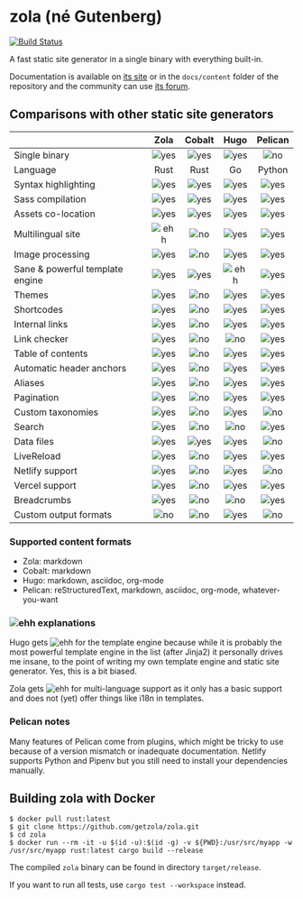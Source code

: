 # zola (né Gutenberg)

[![Build Status](https://dev.azure.com/getzola/zola/_apis/build/status/getzola.zola?branchName=master)](https://dev.azure.com/getzola/zola/_build/latest?definitionId=1&branchName=master)

A fast static site generator in a single binary with everything built-in.

Documentation is available on [its site](https://www.getzola.org/documentation/getting-started/installation/) or
in the `docs/content` folder of the repository and the community can use [its forum](https://zola.discourse.group).

## Comparisons with other static site generators

|                                 | Zola   | Cobalt | Hugo   | Pelican |
|:--------------------------------|:------:|:------:|:------:|:-------:|
| Single binary                   | ![yes] | ![yes] | ![yes] | ![no]   |
| Language                        | Rust   | Rust   | Go     | Python  |
| Syntax highlighting             | ![yes] | ![yes] | ![yes] | ![yes]  |
| Sass compilation                | ![yes] | ![yes] | ![yes] | ![yes]  |
| Assets co-location              | ![yes] | ![yes] | ![yes] | ![yes]  |
| Multilingual site               | ![ehh] | ![no]  | ![yes] | ![yes]  |
| Image processing                | ![yes] | ![no]  | ![yes] | ![yes]  |
| Sane & powerful template engine | ![yes] | ![yes] | ![ehh] | ![yes]  |
| Themes                          | ![yes] | ![no]  | ![yes] | ![yes]  |
| Shortcodes                      | ![yes] | ![no]  | ![yes] | ![yes]  |
| Internal links                  | ![yes] | ![no]  | ![yes] | ![yes]  |
| Link checker                    | ![yes] | ![no]  | ![no]  | ![yes]  |
| Table of contents               | ![yes] | ![no]  | ![yes] | ![yes]  |
| Automatic header anchors        | ![yes] | ![no]  | ![yes] | ![yes]  |
| Aliases                         | ![yes] | ![no]  | ![yes] | ![yes]  |
| Pagination                      | ![yes] | ![no]  | ![yes] | ![yes]  |
| Custom taxonomies               | ![yes] | ![no]  | ![yes] | ![no]   |
| Search                          | ![yes] | ![no]  | ![no]  | ![yes]  |
| Data files                      | ![yes] | ![yes] | ![yes] | ![no]   |
| LiveReload                      | ![yes] | ![no]  | ![yes] | ![yes]  |
| Netlify support                 | ![yes] | ![no]  | ![yes] | ![no]   |
| Vercel support                  | ![yes] | ![no]  | ![yes] | ![yes]  |
| Breadcrumbs                     | ![yes] | ![no]  | ![no]  | ![yes]  |
| Custom output formats           | ![no]  | ![no]  | ![yes] | ![no]   |

### Supported content formats

- Zola: markdown
- Cobalt: markdown
- Hugo: markdown, asciidoc, org-mode
- Pelican: reStructuredText, markdown, asciidoc, org-mode, whatever-you-want

### ![ehh] explanations

Hugo gets ![ehh] for the template engine because while it is probably the most powerful template engine in the list (after Jinja2) it personally drives me insane, to the point of writing my own template engine and static site generator. Yes, this is a bit biased.

Zola gets ![ehh] for multi-language support as it only has a basic support and does not (yet) offer things like i18n in templates.

### Pelican notes

Many features of Pelican come from plugins, which might be tricky to use because of a version mismatch or inadequate documentation. Netlify supports Python and Pipenv but you still need to install your dependencies manually.

[yes]: ./is-yes.svg
[ehh]: ./is-ehh.svg
[no]:  ./is-no.svg

## Building zola with Docker

```
$ docker pull rust:latest
$ git clone https://github.com/getzola/zola.git
$ cd zola
$ docker run --rm -it -u $(id -u):$(id -g) -v ${PWD}:/usr/src/myapp -w /usr/src/myapp rust:latest cargo build --release
```

The compiled `zola` binary can be found in directory `target/release`.

If you want to run all tests, use `cargo test --workspace` instead.

